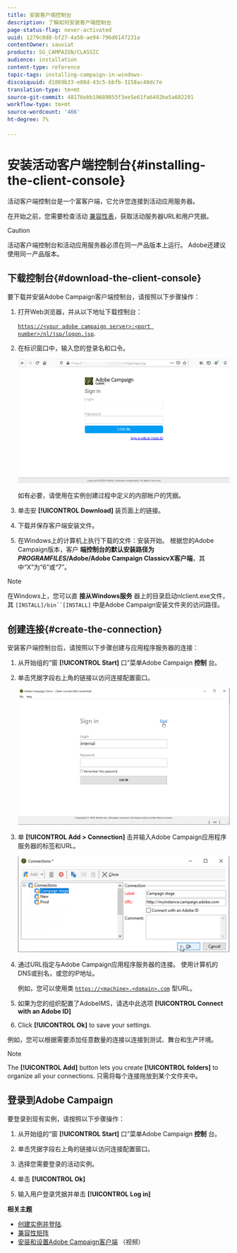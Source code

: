 ```yaml
---
title: 安装客户端控制台
description: 了解如何安装客户端控制台
page-status-flag: never-activated
uuid: 1279c0d8-bf27-4a58-ae94-796d6147231a
contentOwner: sauviat
products: SG_CAMPAIGN/CLASSIC
audience: installation
content-type: reference
topic-tags: installing-campaign-in-windows-
discoiquuid: d1069b23-e08d-43c5-bbfb-3158ac40dc7e
translation-type: tm+mt
source-git-commit: 48176ebb19689855f3ee5e61fa6492be5a682291
workflow-type: tm+mt
source-wordcount: '466'
ht-degree: 7%

---
```



# 安装活动客户端控制台{#installing-the-client-console}

活动客户端控制台是一个富客户端，它允许您连接到活动应用服务器。

在开始之前，您需要检查活动 [兼容性表](https://helpx.adobe.com/cn/campaign/kb/compatibility-matrix.html)，获取活动服务器URL和用户凭据。

>[!CAUTION]
>
>活动客户端控制台和活动应用服务器必须在同一产品版本上运行。 Adobe还建议使用同一产品版本。

## 下载控制台{#download-the-client-console}

要下载并安装Adobe Campaign客户端控制台，请按照以下步骤操作：

1. 打开Web浏览器，并从以下地址下载控制台：

   [`https://<your adobe campaign server>:<port number>/nl/jsp/logon.jsp`](https://machine/nl/jsp/logon.jsp).

1. 在标识窗口中，输入您的登录名和口令。

   ![](assets/s_ncs_install_setup_download01.png)

   如有必要，请使用在实例创建过程中定义的内部帐户的凭据。

1. 单击安 **[!UICONTROL Download]** 装页面上的链接。
1. 下载并保存客户端安装文件。
1. 在Windows上的计算机上执行下载的文件：安装开始。 根据您的Adobe Campaign版本，客户 **端控制台的默认安装路径为$PROGRAMFILES$/Adobe/Adobe Campaign ClassicvX客户端**，其中“X”为“6”或“7”。

>[!NOTE]
>
>在Windows上，您可以直 **接从Windows服务** 器上的目录启动nlclient.exe文件，其 `[INSTALL]/bin``[INSTALL]` 中是Adobe Campaign安装文件夹的访问路径。

## 创建连接{#create-the-connection}

安装客户端控制台后，请按照以下步骤创建与应用程序服务器的连接：

1. 从开始组的“窗 **[!UICONTROL Start]** 口”菜单Adobe Campaign **控制** 台。

1. 单击凭据字段右上角的链接以访问连接配置窗口。

   ![](assets/s_ncs_install_define_connection_01.png)

1. 单 **[!UICONTROL Add > Connection]** 击并输入Adobe Campaign应用程序服务器的标签和URL。

   ![](assets/s_ncs_install_define_connection_02.png)

1. 通过URL指定与Adobe Campaign应用程序服务器的连接。 使用计算机的DNS或别名，或您的IP地址。

   例如，您可以使用类 [`https://<machine>.<domain>.com`](https://machine) 型URL。

1. 如果为您的组织配置了AdobeIMS，请选中此选项 **[!UICONTROL Connect with an Adobe ID]**

1. Click **[!UICONTROL Ok]** to save your settings.

例如，您可以根据需要添加任意数量的连接以连接到测试、舞台和生产环境。

>[!NOTE]
>
>The **[!UICONTROL Add]** button lets you create **[!UICONTROL folders]** to organize all your connections. 只需将每个连接拖放到某个文件夹中。

## 登录到Adobe Campaign

要登录到现有实例，请按照以下步骤操作：

1. 从开始组的“窗 **[!UICONTROL Start]** 口”菜单Adobe Campaign **控制** 台。

1. 单击凭据字段右上角的链接以访问连接配置窗口。

1. 选择您需要登录的活动实例。

1. 单击 **[!UICONTROL Ok]**

1. 输入用户登录凭据并单击 **[!UICONTROL Log in]**

**相关主题**

* [创建实例并登陆](../../installation/using/creating-an-instance-and-logging-on.md).
* [兼容性矩阵](https://helpx.adobe.com/cn/campaign/kb/compatibility-matrix.html)
* [安装和设置Adobe Campaign客户端](https://docs.adobe.com/content/help/en/campaign-classic-learn/tutorials/getting-started/install-and-setup-the-adobe-campaign-client.html) （视频）
